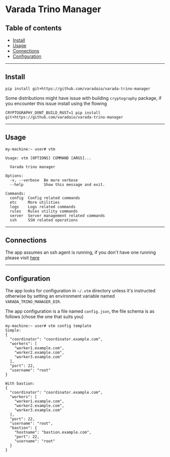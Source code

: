 # Varada Trino Manager

## **Table of contents**

- [Install](#Install)
- [Usage](#Usage)
- [Connections](#Connections)
- [Configuration](#Configuration)

---

## Install

```
pip install git+https://github.com/varadaio/varada-trino-manager
```

Some distributions might have issue with building `cryptography` package, if you encounter this issue install using the flowing

```
CRYPTOGRAPHY_DONT_BUILD_RUST=1 pip install git+https://github.com/varadaio/varada-trino-manager
```

---

## Usage

```
my-machine:~ user# vtm

Usage: vtm [OPTIONS] COMMAND [ARGS]...

  Varada trino manager

Options:
  -v, --verbose  Be more verbose
  --help         Show this message and exit.

Commands:
  config  Config related commands
  etc     More utilities
  logs    Logs related commands
  rules   Rules utility commands
  server  Server management related commands
  ssh     SSH related operations
```

---

## Connections

The app assumes an ssh agent is running, if you don't have one running please visit [here](https://kb.iu.edu/d/aeww)

---

## Configuration

The app looks for configuration in `~/.vtm` directory unless it's instructed otherwise by setting an environment variable named `VARADA_TRINO_MANAGER_DIR`.

The app configuration is a file named `config.json`, the file schema is as follows (chose the one that suits you)
```
my-machine:~ user# vtm config template
Simple:
{
  "coordinator": "coordinator.example.com",
  "workers": [
    "worker1.example.com",
    "worker2.example.com",
    "worker3.example.com"
  ],
  "port": 22,
  "username": "root"
}

With bastion:
{
  "coordinator": "coordinator.example.com",
  "workers": [
    "worker1.example.com",
    "worker2.example.com",
    "worker3.example.com"
  ],
  "port": 22,
  "username": "root",
  "bastion": {
    "hostname": "bastion.example.com",
    "port": 22,
    "username": "root"
  }
}
```